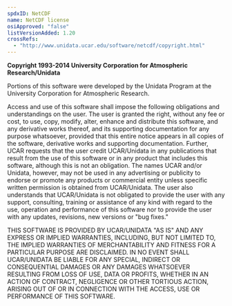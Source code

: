 ```yaml
---
spdxID: NetCDF
name: NetCDF license
osiApproved: "false"
listVersionAdded: 1.20
crossRefs: 
  - "http://www.unidata.ucar.edu/software/netcdf/copyright.html"
---
```


**Copyright 1993-2014 University Corporation for Atmospheric Research/Unidata**

Portions of this software were developed by the Unidata Program at the University Corporation for Atmospheric Research.

Access and use of this software shall impose the following obligations and understandings on the user. The user is granted the right, without any fee or cost, to use, copy, modify, alter, enhance and distribute this software, and any derivative works thereof, and its supporting documentation for any purpose whatsoever, provided that this entire notice appears in all copies of the software, derivative works and supporting documentation. Further, UCAR requests that the user credit UCAR/Unidata in any publications that result from the use of this software or in any product that includes this software, although this is not an obligation. The names UCAR and/or Unidata, however, may not be used in any advertising or publicity to endorse or promote any products or commercial entity unless specific written permission is obtained from UCAR/Unidata. The user also understands that UCAR/Unidata is not obligated to provide the user with any support, consulting, training or assistance of any kind with regard to the use, operation and performance of this software nor to provide the user with any updates, revisions, new versions or "bug fixes."

THIS SOFTWARE IS PROVIDED BY UCAR/UNIDATA "AS IS" AND ANY EXPRESS OR IMPLIED WARRANTIES, INCLUDING, BUT NOT LIMITED TO, THE IMPLIED WARRANTIES OF MERCHANTABILITY AND FITNESS FOR A PARTICULAR PURPOSE ARE DISCLAIMED. IN NO EVENT SHALL UCAR/UNIDATA BE LIABLE FOR ANY SPECIAL, INDIRECT OR CONSEQUENTIAL DAMAGES OR ANY DAMAGES WHATSOEVER RESULTING FROM LOSS OF USE, DATA OR PROFITS, WHETHER IN AN ACTION OF CONTRACT, NEGLIGENCE OR OTHER TORTIOUS ACTION, ARISING OUT OF OR IN CONNECTION WITH THE ACCESS, USE OR PERFORMANCE OF THIS SOFTWARE.
